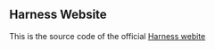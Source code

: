 ## Harness Website

This is the source code of the official [Harness webite](https://harness.obsidiandev.io)
